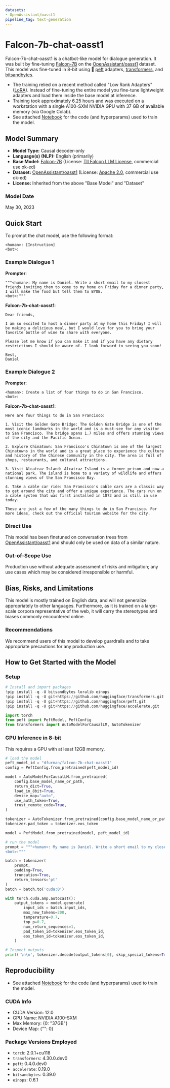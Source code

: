 ```yaml
---
datasets:
- OpenAssistant/oasst1
pipeline_tag: text-generation
---
```


# Falcon-7b-chat-oasst1

Falcon-7b-chat-oasst1 is a chatbot-like model for dialogue generation. It was built by fine-tuning [Falcon-7B](https://huggingface.co/tiiuae/falcon-7b) on the [OpenAssistant/oasst1](https://huggingface.co/datasets/OpenAssistant/oasst1) dataset. 
This model was fine-tuned in 8-bit using 🤗 [peft](https://github.com/huggingface/peft) adapters, [transformers](https://github.com/huggingface/transformers), and [bitsandbytes](https://github.com/TimDettmers/bitsandbytes).
- The training relied on a recent method called "Low Rank Adapters" ([LoRA](https://arxiv.org/pdf/2106.09685.pdf)). Instead of fine-tuning the entire model you fine-tune lightweight adapters and load them inside the base model at inference. 
- Training took approximately 6.25 hours and was executed on a workstation with a single A100-SXM NVIDIA GPU with 37 GB of available memory (via Google Colab).
- See attached [Notebook](https://huggingface.co/dfurman/falcon-7b-chat-oasst1/blob/main/finetune_falcon7b_oasst1_with_bnb_peft.ipynb) for the code (and hyperparams) used to train the model. 

## Model Summary

- **Model Type:** Causal decoder-only
- **Language(s) (NLP):** English (primarily)
- **Base Model:** [Falcon-7B](https://huggingface.co/tiiuae/falcon-7b) (License: [TII Falcon LLM License](https://huggingface.co/tiiuae/falcon-7b#license), commercial use ok-ed)
- **Dataset:** [OpenAssistant/oasst1](https://huggingface.co/datasets/OpenAssistant/oasst1) (License: [Apache 2.0](https://huggingface.co/datasets/OpenAssistant/oasst1/blob/main/LICENSE), commercial use ok-ed)
- **License:** Inherited from the above "Base Model" and "Dataset"

### Model Date

May 30, 2023

## Quick Start

To prompt the chat model, use the following format:

```
<human>: [Instruction]
<bot>:
```

### Example Dialogue 1

**Prompter**:
```
"""<human>: My name is Daniel. Write a short email to my closest friends inviting them to come to my home on Friday for a dinner party, I will make the food but tell them to BYOB.
<bot>:"""
```

**Falcon-7b-chat-oasst1**:
```
Dear friends,

I am so excited to host a dinner party at my home this Friday! I will be making a delicious meal, but I would love for you to bring your favorite bottle of wine to share with everyone.

Please let me know if you can make it and if you have any dietary restrictions I should be aware of. I look forward to seeing you soon!

Best,
Daniel
```

### Example Dialogue 2

**Prompter**:
```
<human>: Create a list of four things to do in San Francisco.
<bot>:
```

**Falcon-7b-chat-oasst1**:
```
Here are four things to do in San Francisco:

1. Visit the Golden Gate Bridge: The Golden Gate Bridge is one of the most iconic landmarks in the world and is a must-see for any visitor to San Francisco. The bridge spans 1.7 miles and offers stunning views of the city and the Pacific Ocean.

2. Explore Chinatown: San Francisco's Chinatown is one of the largest Chinatowns in the world and is a great place to experience the culture and history of the Chinese community in the city. The area is full of shops, restaurants, and cultural attractions.

3. Visit Alcatraz Island: Alcatraz Island is a former prison and now a national park. The island is home to a variety of wildlife and offers stunning views of the San Francisco Bay.

4. Take a cable car ride: San Francisco's cable cars are a classic way to get around the city and offer a unique experience. The cars run on a cable system that was first installed in 1873 and is still in use today.

These are just a few of the many things to do in San Francisco. For more ideas, check out the official tourism website for the city.
```


### Direct Use

This model has been finetuned on conversation trees from [OpenAssistant/oasst1](https://huggingface.co/datasets/OpenAssistant/oasst1) and should only be used on data of a similar nature.

### Out-of-Scope Use

Production use without adequate assessment of risks and mitigation; any use cases which may be considered irresponsible or harmful. 

## Bias, Risks, and Limitations

This model is mostly trained on English data, and will not generalize appropriately to other languages. Furthermore, as it is trained on a large-scale corpora representative of the web, it will carry the stereotypes and biases commonly encountered online.

### Recommendations

We recommend users of this model to develop guardrails and to take appropriate precautions for any production use.

## How to Get Started with the Model

### Setup
```python
# Install and import packages
!pip install -q -U bitsandbytes loralib einops
!pip install -q -U git+https://github.com/huggingface/transformers.git 
!pip install -q -U git+https://github.com/huggingface/peft.git
!pip install -q -U git+https://github.com/huggingface/accelerate.git

import torch
from peft import PeftModel, PeftConfig
from transformers import AutoModelForCausalLM, AutoTokenizer
```

### GPU Inference in 8-bit

This requires a GPU with at least 12GB memory.

```python
# load the model
peft_model_id = "dfurman/falcon-7b-chat-oasst1"
config = PeftConfig.from_pretrained(peft_model_id)

model = AutoModelForCausalLM.from_pretrained(
    config.base_model_name_or_path, 
    return_dict=True, 
    load_in_8bit=True, 
    device_map="auto",
    use_auth_token=True,
    trust_remote_code=True,
)

tokenizer = AutoTokenizer.from_pretrained(config.base_model_name_or_path)
tokenizer.pad_token = tokenizer.eos_token

model = PeftModel.from_pretrained(model, peft_model_id)
```

```python
# run the model
prompt = """<human>: My name is Daniel. Write a short email to my closest friends inviting them to come to my home on Friday for a dinner party, I will make the food but tell them to BYOB.
<bot>:"""

batch = tokenizer(
    prompt,
    padding=True,
    truncation=True,
    return_tensors='pt'
)
batch = batch.to('cuda:0')

with torch.cuda.amp.autocast():
    output_tokens = model.generate(
        input_ids = batch.input_ids, 
        max_new_tokens=200,
        temperature=0.7,
        top_p=0.7,
        num_return_sequences=1,
        pad_token_id=tokenizer.eos_token_id,
        eos_token_id=tokenizer.eos_token_id,
    )

# Inspect outputs
print('\n\n', tokenizer.decode(output_tokens[0], skip_special_tokens=True))
```

## Reproducibility

- See attached [Notebook](https://huggingface.co/dfurman/falcon-7b-chat-oasst1/blob/main/finetune_falcon7b_oasst1_with_bnb_peft.ipynb) for the code (and hyperparams) used to train the model. 

### CUDA Info

- CUDA Version: 12.0
- GPU Name: NVIDIA A100-SXM
- Max Memory: {0: "37GB"}
- Device Map: {"": 0}

### Package Versions Employed

- `torch`: 2.0.1+cu118
- `transformers`: 4.30.0.dev0
- `peft`: 0.4.0.dev0
- `accelerate`: 0.19.0
- `bitsandbytes`: 0.39.0
- `einops`: 0.6.1
